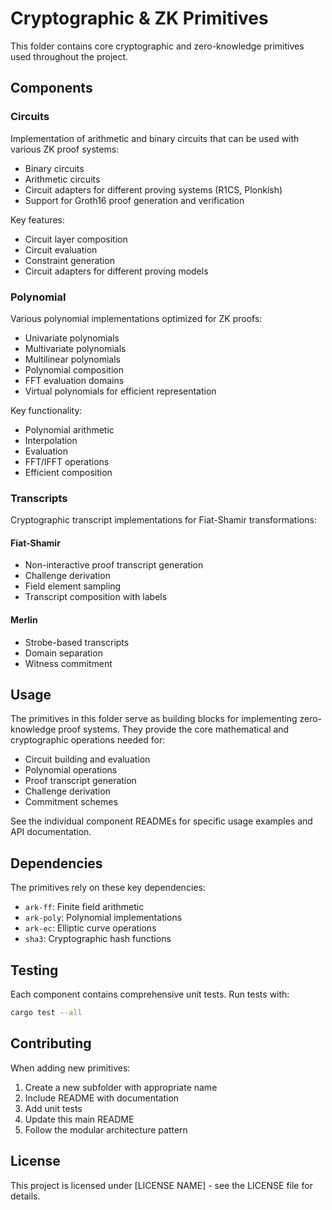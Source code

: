 # Cryptographic & ZK Primitives
This folder contains core cryptographic and zero-knowledge primitives used throughout the project.

## Components

### Circuits
Implementation of arithmetic and binary circuits that can be used with various ZK proof systems:

- Binary circuits
- Arithmetic circuits
- Circuit adapters for different proving systems (R1CS, Plonkish)
- Support for Groth16 proof generation and verification

Key features:
- Circuit layer composition
- Circuit evaluation 
- Constraint generation
- Circuit adapters for different proving models

### Polynomial
Various polynomial implementations optimized for ZK proofs:

- Univariate polynomials
- Multivariate polynomials 
- Multilinear polynomials
- Polynomial composition
- FFT evaluation domains
- Virtual polynomials for efficient representation

Key functionality:
- Polynomial arithmetic
- Interpolation
- Evaluation
- FFT/IFFT operations
- Efficient composition

### Transcripts
Cryptographic transcript implementations for Fiat-Shamir transformations:

#### Fiat-Shamir
- Non-interactive proof transcript generation
- Challenge derivation
- Field element sampling
- Transcript composition with labels

#### Merlin
- Strobe-based transcripts
- Domain separation
- Witness commitment

## Usage

The primitives in this folder serve as building blocks for implementing zero-knowledge proof systems. They provide the core mathematical and cryptographic operations needed for:

- Circuit building and evaluation
- Polynomial operations
- Proof transcript generation
- Challenge derivation
- Commitment schemes

See the individual component READMEs for specific usage examples and API documentation.

## Dependencies

The primitives rely on these key dependencies:

- `ark-ff`: Finite field arithmetic
- `ark-poly`: Polynomial implementations
- `ark-ec`: Elliptic curve operations  
- `sha3`: Cryptographic hash functions

## Testing

Each component contains comprehensive unit tests. Run tests with:

```bash
cargo test --all
```

## Contributing

When adding new primitives:

1. Create a new subfolder with appropriate name
2. Include README with documentation
3. Add unit tests
4. Update this main README 
5. Follow the modular architecture pattern

## License

This project is licensed under [LICENSE NAME] - see the LICENSE file for details.